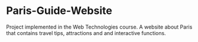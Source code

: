 # Paris-Guide-Website
Project implemented in the Web Technologies course. A website about Paris that contains travel tips, attractions and and interactive functions.
